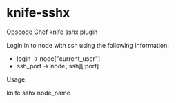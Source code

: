 knife-sshx
==========

Opscode Chef knife sshx plugin 

Login in to node with ssh using the following information:

* login -> node["current_user"]
* ssh_port -> node[:ssh][:port]

Usage:

knife sshx node_name
